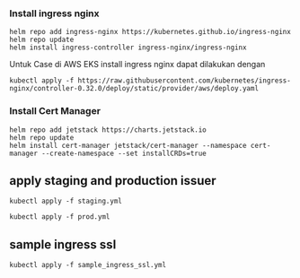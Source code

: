 
### Install ingress nginx
```
helm repo add ingress-nginx https://kubernetes.github.io/ingress-nginx
helm repo update
helm install ingress-controller ingress-nginx/ingress-nginx
```

Untuk Case di AWS EKS install ingress nginx dapat dilakukan dengan 
```
kubectl apply -f https://raw.githubusercontent.com/kubernetes/ingress-nginx/controller-0.32.0/deploy/static/provider/aws/deploy.yaml
```


### Install Cert Manager
```
helm repo add jetstack https://charts.jetstack.io
helm repo update
helm install cert-manager jetstack/cert-manager --namespace cert-manager --create-namespace --set installCRDs=true
```

## apply staging and production issuer
```
kubectl apply -f staging.yml
```

```
kubectl apply -f prod.yml
```

## sample ingress ssl
```
kubectl apply -f sample_ingress_ssl.yml
```
